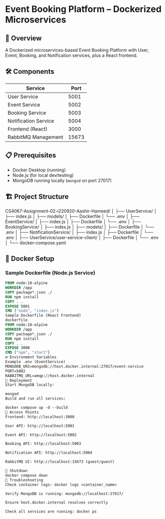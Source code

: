 # Event Booking Platform – Dockerized Microservices

## 🚀 Overview
A Dockerized microservices-based Event Booking Platform with User, Event, Booking, and Notification services, plus a React frontend.

## 🛠️ Components
| Service              | Port  |
|----------------------|-------|
| User Service         | 5001  |
| Event Service        | 5002  |
| Booking Service      | 5003  |
| Notification Service | 5004  |
| Frontend (React)     | 3000  |
| RabbitMQ Management  | 15673 |

## 📋 Prerequisites
- Docker Desktop (running)
- Node.js (for local dev/testing)
- MongoDB running locally (`mongod` on port 27017)

## 🏗️ Project Structure
CS4067-Assignment-02-i220920-Aashir-Hameed/
│
├── UserService/
│   ├── index.js
│   ├── models/
│   ├── Dockerfile
│   └── .env
│
├── EventService/
│   ├── index.js
│   ├── Dockerfile
│   └── .env
│
├── BookingService/
│   ├── index.js
│   ├── models/
│   ├── Dockerfile
│   └── .env
│
├── NotificationService/
│   ├── index.js
│   ├── Dockerfile
│   └── .env
│
├── UserService/user-service-client/
│   ├── Dockerfile
│   └── .env
│
└── docker-compose.yaml


## 🐳 Docker Setup

### Sample Dockerfile (Node.js Service)
```dockerfile
FROM node:18-alpine
WORKDIR /app
COPY package*.json ./
RUN npm install
COPY . .
EXPOSE 5001
CMD ["node", "index.js"]
Sample Dockerfile (React Frontend)
dockerfile
FROM node:18-alpine
WORKDIR /app
COPY package*.json ./
RUN npm install
COPY . .
EXPOSE 3000
CMD ["npm", "start"]
⚙️ Environment Variables
Example .env (EventService)
MONGODB_URI=mongodb://host.docker.internal:27017/event-service
PORT=5002
RABBITMQ_URL=amqp://host.docker.internal
🚀 Deployment
Start MongoDB locally:

mongod
Build and run all services:

docker compose up -d --build
🔌 Access Points
Frontend: http://localhost:3000

User API: http://localhost:5001

Event API: http://localhost:5002

Booking API: http://localhost:5003

Notification API: http://localhost:5004

RabbitMQ UI: http://localhost:15673 (guest/guest)

🛑 Shutdown
docker compose down
🐞 Troubleshooting
Check container logs: docker logs <container_name>

Verify MongoDB is running: mongodb://localhost:27017/

Ensure host.docker.internal resolves correctly

Check all services are running: docker ps
